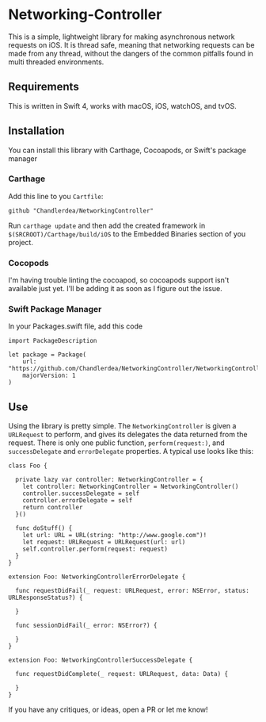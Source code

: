 # Networking-Controller

This is a simple, lightweight library for making asynchronous network requests on iOS. It is thread safe, meaning that networking requests can be made from any thread, without the dangers of the common pitfalls found in multi threaded environments.

## Requirements

This is written in Swift 4, works with macOS, iOS, watchOS, and tvOS.

## Installation

You can install this library with Carthage, Cocoapods, or Swift's package manager

### Carthage

Add this line to you `Cartfile`:

    github "Chandlerdea/NetworkingController"
    
Run `carthage update` and then add the created framework in `$(SRCROOT)/Carthage/build/iOS` to the Embedded Binaries section of you project.

### Cocopods

I'm having trouble linting the cocoapod, so cocoapods support isn't available just yet. I'll be adding it as soon as I figure out the issue.

### Swift Package Manager

In your Packages.swift file, add this code

    import PackageDescription

    let package = Package(
        url: "https://github.com/Chandlerdea/NetworkingController/NetworkingController.swift"
        majorVersion: 1
    )
    
## Use

Using the library is pretty simple. The `NetworkingController` is given a `URLRequest` to perform, and gives its delegates the data returned from the request. There is only one public function, `perform(request:)`, and `successDelegate` and `errorDelegate` properties. A typical use looks like this:

    class Foo {

      private lazy var controller: NetworkingController = {
        let controller: NetworkingController = NetworkingController()
        controller.successDelegate = self
        controller.errorDelegate = self
        return controller
      }()

      func doStuff() {
        let url: URL = URL(string: "http://www.google.com")!
        let request: URLRequest = URLRequest(url: url)
        self.controller.perform(request: request)
      }
    }

    extension Foo: NetworkingControllerErrorDelegate {

      func requestDidFail(_ request: URLRequest, error: NSError, status: URLResponseStatus?) {

      }

      func sessionDidFail(_ error: NSError?) {

      }
    }

    extension Foo: NetworkingControllerSuccessDelegate {

      func requestDidComplete(_ request: URLRequest, data: Data) {

      }
    }
    
    
If you have any critiques, or ideas, open a PR or let me know!
